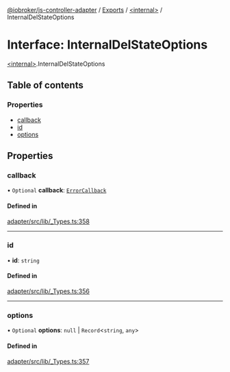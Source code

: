 [@iobroker/js-controller-adapter](../README.md) / [Exports](../modules.md) / [\<internal\>](../modules/internal_.md) / InternalDelStateOptions

# Interface: InternalDelStateOptions

[\<internal\>](../modules/internal_.md).InternalDelStateOptions

## Table of contents

### Properties

- [callback](internal_.InternalDelStateOptions.md#callback)
- [id](internal_.InternalDelStateOptions.md#id)
- [options](internal_.InternalDelStateOptions.md#options)

## Properties

### callback

• `Optional` **callback**: [`ErrorCallback`](../modules/internal_.md#errorcallback)

#### Defined in

[adapter/src/lib/_Types.ts:358](https://github.com/ioBroker/ioBroker.js-controller/blob/04f0eac95/packages/adapter/src/lib/_Types.ts#L358)

___

### id

• **id**: `string`

#### Defined in

[adapter/src/lib/_Types.ts:356](https://github.com/ioBroker/ioBroker.js-controller/blob/04f0eac95/packages/adapter/src/lib/_Types.ts#L356)

___

### options

• `Optional` **options**: ``null`` \| `Record`\<`string`, `any`\>

#### Defined in

[adapter/src/lib/_Types.ts:357](https://github.com/ioBroker/ioBroker.js-controller/blob/04f0eac95/packages/adapter/src/lib/_Types.ts#L357)
